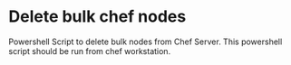 # Delete bulk chef nodes

Powershell Script to delete bulk nodes from Chef Server.
This powershell script should be run from chef workstation.

